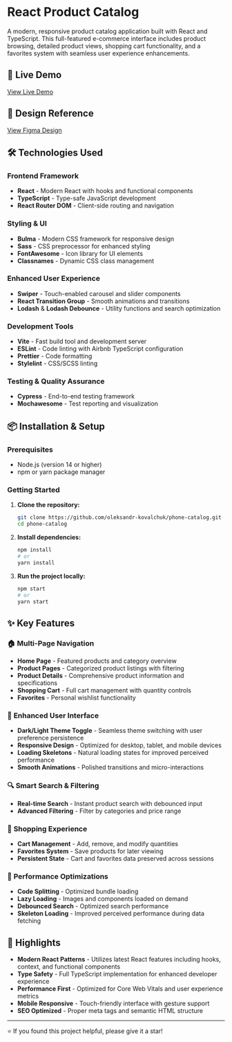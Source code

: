 # React Product Catalog

A modern, responsive product catalog application built with React and TypeScript. This full-featured e-commerce interface includes product browsing, detailed product views, shopping cart functionality, and a favorites system with seamless user experience enhancements.

## 🚀 Live Demo

[View Live Demo](https://oleksandr-kovalchuk.github.io/phone-catalog/)

## 🎨 Design Reference

[View Figma Design](https://www.figma.com/file/T5ttF21UnT6RRmCQQaZc6L/Phone-catalog-(V2)-Original)

## 🛠️ Technologies Used

### Frontend Framework
- **React** - Modern React with hooks and functional components
- **TypeScript** - Type-safe JavaScript development
- **React Router DOM** - Client-side routing and navigation

### Styling & UI
- **Bulma** - Modern CSS framework for responsive design
- **Sass** - CSS preprocessor for enhanced styling
- **FontAwesome** - Icon library for UI elements
- **Classnames** - Dynamic CSS class management

### Enhanced User Experience
- **Swiper** - Touch-enabled carousel and slider components
- **React Transition Group** - Smooth animations and transitions
- **Lodash** & **Lodash Debounce** - Utility functions and search optimization

### Development Tools
- **Vite** - Fast build tool and development server
- **ESLint** - Code linting with Airbnb TypeScript configuration
- **Prettier** - Code formatting
- **Stylelint** - CSS/SCSS linting

### Testing & Quality Assurance
- **Cypress** - End-to-end testing framework
- **Mochawesome** - Test reporting and visualization

## 📦 Installation & Setup

### Prerequisites
- Node.js (version 14 or higher)
- npm or yarn package manager

### Getting Started

1. **Clone the repository:**
   ```bash
   git clone https://github.com/oleksandr-kovalchuk/phone-catalog.git
   cd phone-catalog
   ```

2. **Install dependencies:**
   ```bash
   npm install
   # or
   yarn install
   ```

3. **Run the project locally:**
   ```bash
   npm start
   # or
   yarn start
   ```

## ✨ Key Features

### 🏠 **Multi-Page Navigation**
- **Home Page** - Featured products and category overview
- **Product Pages** - Categorized product listings with filtering
- **Product Details** - Comprehensive product information and specifications
- **Shopping Cart** - Full cart management with quantity controls
- **Favorites** - Personal wishlist functionality

### 🎨 **Enhanced User Interface**
- **Dark/Light Theme Toggle** - Seamless theme switching with user preference persistence
- **Responsive Design** - Optimized for desktop, tablet, and mobile devices
- **Loading Skeletons** - Natural loading states for improved perceived performance
- **Smooth Animations** - Polished transitions and micro-interactions

### 🔍 **Smart Search & Filtering**
- **Real-time Search** - Instant product search with debounced input
- **Advanced Filtering** - Filter by categories and price range

### 🛒 **Shopping Experience**
- **Cart Management** - Add, remove, and modify quantities
- **Favorites System** - Save products for later viewing
- **Persistent State** - Cart and favorites data preserved across sessions

### 🚀 **Performance Optimizations**
- **Code Splitting** - Optimized bundle loading
- **Lazy Loading** - Images and components loaded on demand
- **Debounced Search** - Optimized search performance
- **Skeleton Loading** - Improved perceived performance during data fetching

## 🌟 Highlights

- **Modern React Patterns** - Utilizes latest React features including hooks, context, and functional components
- **Type Safety** - Full TypeScript implementation for enhanced developer experience
- **Performance First** - Optimized for Core Web Vitals and user experience metrics
- **Mobile Responsive** - Touch-friendly interface with gesture support
- **SEO Optimized** - Proper meta tags and semantic HTML structure

---

⭐ If you found this project helpful, please give it a star!
